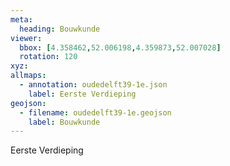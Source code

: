 ```yaml
---
meta:
  heading: Bouwkunde
viewer:
  bbox: [4.358462,52.006198,4.359873,52.007028]
  rotation: 120
xyz:
allmaps:
  - annotation: oudedelft39-1e.json
    label: Eerste Verdieping
geojson:
  - filename: oudedelft39-1e.geojson
    label: Bouwkunde
---
```

Eerste Verdieping
